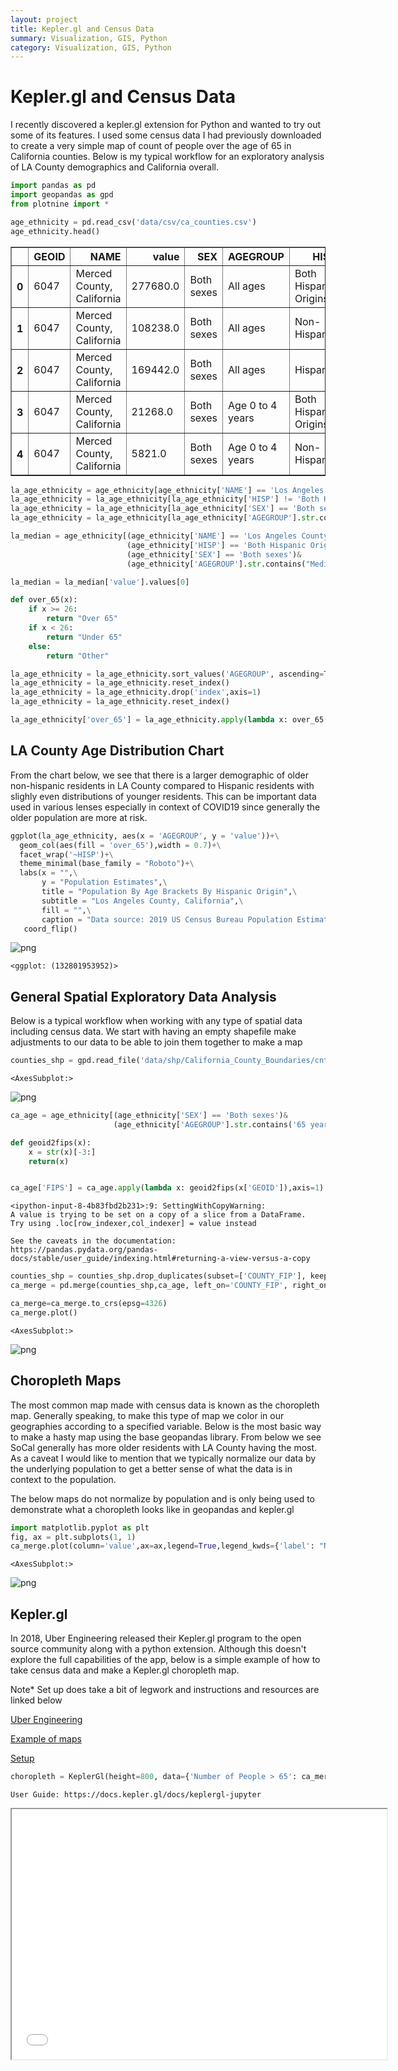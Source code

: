 ```yaml
---
layout: project
title: Kepler.gl and Census Data
summary: Visualization, GIS, Python
category: Visualization, GIS, Python
---
```


# Kepler.gl and Census Data

I recently discovered a kepler.gl extension for Python and wanted to try out some of its features. I used some census data I had previously downloaded to create a very simple map of count of people over the age of 65 in California counties. Below is my typical workflow for an exploratory analysis of LA County demographics and California overall.


```python
import pandas as pd
import geopandas as gpd
from plotnine import *
```


```python
age_ethnicity = pd.read_csv('data/csv/ca_counties.csv')
age_ethnicity.head()
```




<div>
<style scoped>
    .dataframe tbody tr th:only-of-type {
        vertical-align: middle;
    }

    .dataframe tbody tr th {
        vertical-align: top;
    }

    .dataframe thead th {
        text-align: right;
    }
</style>
<table border="1" class="dataframe">
  <thead>
    <tr style="text-align: right;">
      <th></th>
      <th>GEOID</th>
      <th>NAME</th>
      <th>value</th>
      <th>SEX</th>
      <th>AGEGROUP</th>
      <th>HISP</th>
    </tr>
  </thead>
  <tbody>
    <tr>
      <th>0</th>
      <td>6047</td>
      <td>Merced County, California</td>
      <td>277680.0</td>
      <td>Both sexes</td>
      <td>All ages</td>
      <td>Both Hispanic Origins</td>
    </tr>
    <tr>
      <th>1</th>
      <td>6047</td>
      <td>Merced County, California</td>
      <td>108238.0</td>
      <td>Both sexes</td>
      <td>All ages</td>
      <td>Non-Hispanic</td>
    </tr>
    <tr>
      <th>2</th>
      <td>6047</td>
      <td>Merced County, California</td>
      <td>169442.0</td>
      <td>Both sexes</td>
      <td>All ages</td>
      <td>Hispanic</td>
    </tr>
    <tr>
      <th>3</th>
      <td>6047</td>
      <td>Merced County, California</td>
      <td>21268.0</td>
      <td>Both sexes</td>
      <td>Age 0 to 4 years</td>
      <td>Both Hispanic Origins</td>
    </tr>
    <tr>
      <th>4</th>
      <td>6047</td>
      <td>Merced County, California</td>
      <td>5821.0</td>
      <td>Both sexes</td>
      <td>Age 0 to 4 years</td>
      <td>Non-Hispanic</td>
    </tr>
  </tbody>
</table>
</div>




```python
la_age_ethnicity = age_ethnicity[age_ethnicity['NAME'] == 'Los Angeles County, California']
la_age_ethnicity = la_age_ethnicity[la_age_ethnicity['HISP'] != 'Both Hispanic Origins']
la_age_ethnicity = la_age_ethnicity[la_age_ethnicity['SEX'] == 'Both sexes']
la_age_ethnicity = la_age_ethnicity[la_age_ethnicity['AGEGROUP'].str.contains("^Age", na=False)]
```


```python
la_median = age_ethnicity[(age_ethnicity['NAME'] == 'Los Angeles County, California')&
                          (age_ethnicity['HISP'] == 'Both Hispanic Origins')&
                          (age_ethnicity['SEX'] == 'Both sexes')&
                          (age_ethnicity['AGEGROUP'].str.contains("Median", na=False))]

la_median = la_median['value'].values[0]
```


```python
def over_65(x):
    if x >= 26:
        return "Over 65"
    if x < 26:
        return "Under 65"
    else:
        return "Other"

la_age_ethnicity = la_age_ethnicity.sort_values('AGEGROUP', ascending=True)
la_age_ethnicity = la_age_ethnicity.reset_index()
la_age_ethnicity = la_age_ethnicity.drop('index',axis=1)
la_age_ethnicity = la_age_ethnicity.reset_index()

la_age_ethnicity['over_65'] = la_age_ethnicity.apply(lambda x: over_65(x['index']),axis=1)
```

## LA County Age Distribution Chart

From the chart below, we see that there is a larger demographic of older non-hispanic residents in LA County compared to Hispanic residents with slighly even distributions of younger residents. This can be important data used in various lenses especially in context of COVID19 since generally the older population are more at risk.


```python
ggplot(la_age_ethnicity, aes(x = 'AGEGROUP', y = 'value'))+\
  geom_col(aes(fill = 'over_65'),width = 0.7)+\
  facet_wrap('~HISP')+\
  theme_minimal(base_family = "Roboto")+\
  labs(x = "",\
       y = "Population Estimates",\
       title = "Population By Age Brackets By Hispanic Origin",\
       subtitle = "Los Angeles County, California",\
       fill = "",\
       caption = "Data source: 2019 US Census Bureau Population Estimates")+\
   coord_flip()
```


    
![png](images/age_dist.png)
    





    <ggplot: (132801953952)>



## General Spatial Exploratory Data Analysis

Below is a typical workflow when working with any type of spatial data including census data. We start with having an empty shapefile make adjustments to our data to be able to join them together to make a map


```python
counties_shp = gpd.read_file('data/shp/California_County_Boundaries/cnty19_1.shp')
```




    <AxesSubplot:>




    
![png](images/ca.png)
    



```python
ca_age = age_ethnicity[(age_ethnicity['SEX'] == 'Both sexes')&
                       (age_ethnicity['AGEGROUP'].str.contains('65 years and over', na=False))]

def geoid2fips(x):
    x = str(x)[-3:]
    return(x)


ca_age['FIPS'] = ca_age.apply(lambda x: geoid2fips(x['GEOID']),axis=1)
```

    <ipython-input-8-4b83fbd2b231>:9: SettingWithCopyWarning: 
    A value is trying to be set on a copy of a slice from a DataFrame.
    Try using .loc[row_indexer,col_indexer] = value instead
    
    See the caveats in the documentation: https://pandas.pydata.org/pandas-docs/stable/user_guide/indexing.html#returning-a-view-versus-a-copy
    


```python
counties_shp = counties_shp.drop_duplicates(subset=['COUNTY_FIP'], keep='first')
ca_merge = pd.merge(counties_shp,ca_age, left_on='COUNTY_FIP', right_on='FIPS')
```


```python
ca_merge=ca_merge.to_crs(epsg=4326)
ca_merge.plot()
```




    <AxesSubplot:>




    
![png](images/ca2.png)
    


## Choropleth Maps

The most common map made with census data is known as the choropleth map. Generally speaking, to make this type of map we color in our geographies according to a specified variable. Below is the most basic way to make a hasty map using the base geopandas library. From below we see SoCal generally has more older residents with LA County having the most. As a caveat I would like to mention that we typically normalize our data by the underlying population to get a better sense of what the data is in context to the population. 

The below maps do not normalize by population and is only being used to demonstrate what a choropleth looks like in geopandas and kepler.gl 


```python
import matplotlib.pyplot as plt
fig, ax = plt.subplots(1, 1)
ca_merge.plot(column='value',ax=ax,legend=True,legend_kwds={'label': "Number of People > 65",'orientation': "horizontal"})
```




    <AxesSubplot:>




    
![png](images/choropleth.png)
    


## Kepler.gl

In 2018, Uber Engineering released their Kepler.gl program to the open source community along with a python extension. Although this doesn't explore the full capabilities of the app, below is a simple example of how to take census data and make a Kepler.gl choropleth map. 

Note* Set up does take a bit of legwork and instructions and resources are linked below

[Uber Engineering](https://eng.uber.com/keplergl/)

[Example of maps](https://kepler.gl/)

[Setup](https://docs.kepler.gl/docs/keplergl-jupyter)


```python
choropleth = KeplerGl(height=800, data={'Number of People > 65': ca_merge.to_json()}, config=config)
```

    User Guide: https://docs.kepler.gl/docs/keplergl-jupyter
    


<div align="center">
<iframe
    width="600"
    height="400"
    src="../files/delta.html"
    src="https://flapjackstan.github.io/files/delta.html"
    frameborder="1px"
    allowfullscreen
></iframe>
</div>

